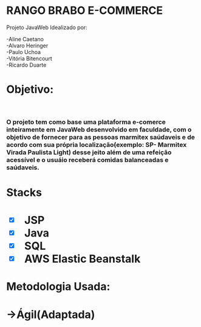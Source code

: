 # RANGO BRABO E-COMMERCE

Projeto JavaWeb Idealizado por:

-Aline Caetano  <BR>
-Alvaro Heringer <BR>
-Paulo Uchoa <BR>
-Vitória Bitencourt<BR>
-Ricardo Duarte <BR>

<H1>Objetivo: </H1>
<br>
<H3>O projeto tem como base uma plataforma e-comerce inteiramente em JavaWeb desenvolvido em faculdade, com o objetivo de fornecer para as pessoas marmitex saúdaveis e de acordo com sua própria localização(exemplo: SP- Marmitex Virada Paulista Light) desse jeito além de uma refeição acessível e o usuáio receberá comidas balanceadas e saúdaveis.  </H3>

<h1>Stacks <h1>
  
 - [x] JSP
 - [x] Java
 - [x] SQL
 - [x] AWS Elastic Beanstalk

<h1> Metodologia Usada:<H1>

->Ágil(Adaptada)
 
 
